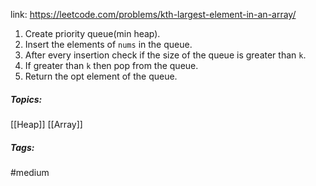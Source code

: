 link: https://leetcode.com/problems/kth-largest-element-in-an-array/

1. Create priority queue(min heap).
2. Insert the elements of `nums` in the queue.
3. After every insertion check if the size of the queue is greater than `k`.
4. If greater than `k` then pop from the queue.
5. Return the opt element of the queue.

##### Topics:
[[Heap]] [[Array]]

##### Tags:
#medium 
